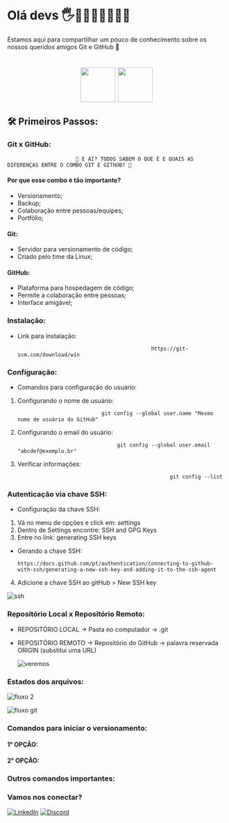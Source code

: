 # Olá devs 🖐👩🏽‍💻👨🏽‍💻✨

Estamos aqui para compartilhar um pouco de conhecimento sobre os nossos queridos amigos Git e GitHub 🤩

</div align="middle">
<h1 align="center">

<img align="middle" src="https://cdn.jsdelivr.net/gh/devicons/devicon/icons/git/git-original.svg" width="80" height="80"/> <img align="middle" src="https://cdn.jsdelivr.net/gh/devicons/devicon/icons/github/github-original.svg" width="80" height="80"/> 

</h1>
</div>

## 🛠️ Primeiros Passos: 
### Git x GitHub:
 
                          🤔 E AI? TODOS SABEM O QUE É E QUAIS AS DIFERENÇAS ENTRE O COMBO GIT E GITHUB? 🤔 

  #### Por que esse combo é tão importante?
  * Versionamento;
  * Backup;
  * Colaboração entre pessoas/equipes;
  * Portfólio;
      
  #### Git:
  * Servidor para versionamento de código;
  * Criado pelo time da Linux;
  
  #### GitHub:
  * Plataforma para hospedagem de código;
  * Permite a colaboração entre pessoas;
  * Interface amigável;
  
### Instalação:
* Link para instalação:

                                                 https://git-scm.com/download/win
  
### Configuração:
* Comandos para configuração do usuário:
  
1) Configurando o nome de usuário:
   
                                  git config --global user.name "Mesmo nome de usuário do GitHub"
    
3) Configurando o email do usuário:
   
                                       git config --global user.email "abcdef@exemplo.br"
   
5) Verificar informações:
   
                                                        git config --list
   
### Autenticação via chave SSH:
* Configuração da chave SSH:

1) Vá no menu de opções e click em: settings
2) Dentro de Settings encontre: SSH and GPG Keys
3) Entre no link: generating SSH keys
* Gerando a chave SSH:

      https://docs.github.com/pt/authentication/connecting-to-github-with-ssh/generating-a-new-ssh-key-and-adding-it-to-the-ssh-agent
  
4) Adicione a chave SSH ao gitHub > New SSH key
     
![ssh](https://github.com/DanielaXavier1995/git-github-fap-softex/assets/116307469/548beeec-c0bf-4aaf-a41d-29c05736f10f)

### Repositório Local x Repositório Remoto:

* REPOSITÓRIO LOCAL -> Pasta no computador -> .git
* REPOSITÓRIO REMOTO -> Repositório do GitHub -> palavra reservada ORIGIN (substitui uma URL)

  ![veremos](https://github.com/DanielaXavier1995/git-github-fap-softex/assets/116307469/4fd2824e-0863-4dd8-9a4b-1a1898e8cbd0)


### Estados dos arquivos:


![fluxo 2](https://github.com/DanielaXavier1995/git-github-fap-softex/assets/116307469/22dd1008-72e0-485b-bfaf-e54c3f960a1e)


![fluxo git](https://github.com/DanielaXavier1995/git-github-fap-softex/assets/116307469/d745a006-8197-4654-842b-adecf05f59b4)


### Comandos para iniciar o versionamento:
   #### 1° OPÇÃO:
   #### 2° OPÇÃO:
### Outros comandos importantes:
### Vamos nos conectar?
[![LinkedIn](https://img.shields.io/badge/LinkedIn-000?style=for-the-badge&logo=linkedin&logoColor=0E76A8)](https://www.linkedin.com/in/dani-xavier/)
[![Discord](https://img.shields.io/badge/Discord-000?style=for-the-badge&logo=discord)](https://www.discord.com/in/DanielaXavier#0328/)
   



